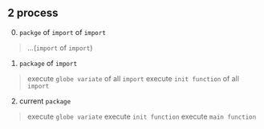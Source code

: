 ## 2 process
0. `packge` of `import` of `import` 
> ...(`import` of `import`)


1. `package` of `import` 
> execute `globe variate` of all `import` 
> execute `init function` of all `import` 


2. current `package` 
> execute `globe variate` 
> execute `init function` 
> execute `main function` 
